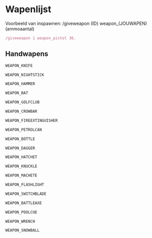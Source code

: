 # Wapenlijst

Voorbeeld van inspawnen: /giveweapon (ID) weapon_(JOUWAPEN) (ammoaantal)

``` ts
/giveweapon 1 weapon_pistol 36.
```

## Handwapens


``` ts title="Knife"
WEAPON_KNIFE
```

``` ts title="Nighstick'
WEAPON_NIGHTSTICK
```

``` ts title="Hammer'
WEAPON_HAMMER
```

``` ts title="Baseball_Bat"
WEAPON_BAT
```

``` ts title="Golf_Club"
WEAPON_GOLFCLUB
```

``` ts title="Crowbar"
WEAPON_CROWBAR
```

``` ts title="Fire_Extinguisher"
WEAPON_FIREEXTINGUISHER
```

``` ts title="Jerry_Can"
WEAPON_PETROLCAN
```

``` ts title="Bottle"
WEAPON_BOTTLE
```

``` ts title="Antique_Cavalry Dagger"
WEAPON_DAGGER
```

``` ts title="Hatchet"
WEAPON_HATCHET
```

``` ts title="Knuckle_Duster"
WEAPON_KNUCKLE
```

``` ts title="Machete"
WEAPON_MACHETE
```

``` ts title="Flashlight"
WEAPON_FLASHLIGHT
```

``` ts title="Switchblade"
WEAPON_SWITCHBLADE
```

``` ts title="Battle_Axe"
WEAPON_BATTLEAXE
```

``` ts title="Poolcue"
WEAPON_POOLCUE
```

``` ts title="Wrench"
WEAPON_WRENCH
```

``` ts title="Snowball"
WEAPON_SNOWBALL
```